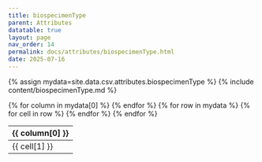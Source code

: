 ```yaml
---
title: biospecimenType
parent: Attributes
datatable: true
layout: page
nav_order: 14
permalink: docs/attributes/biospecimenType.html
date: 2025-07-16
---
```

{% assign mydata=site.data.csv.attributes.biospecimenType %}
{% include content/biospecimenType.md %}
<table id="myTable" class="display" style="width:100%">
    <thead>
    {% for column in mydata[0] %}
        <th>{{ column[0] }}</th>
    {% endfor %}
    </thead>
    <tbody>
    {% for row in mydata %}
        <tr>
        {% for cell in row %}
            <td>{{ cell[1] }}</td>
        {% endfor %}
        </tr>
    {% endfor %}
    </tbody>
</table>
<script type="text/javascript">
  $(document).ready(function () {
    $('#myTable').DataTable({
      responsive: true,
      deferRender: false,
      paging: false,
      order: [],
    });
  });
</script>
